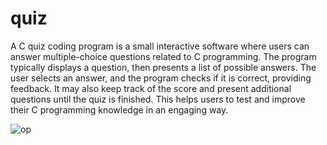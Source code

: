 # quiz
A C quiz coding program is a small interactive software where users can answer multiple-choice questions related to C programming. The program typically displays a question, then presents a list of possible answers. The user selects an answer, and the program checks if it is correct, providing feedback. It may also keep track of the score and present additional questions until the quiz is finished. This helps users to test and improve their C programming knowledge in an engaging way.

![op](https://github.com/user-attachments/assets/406c0172-536e-4960-86cd-7c0ae0b6cf0c)
